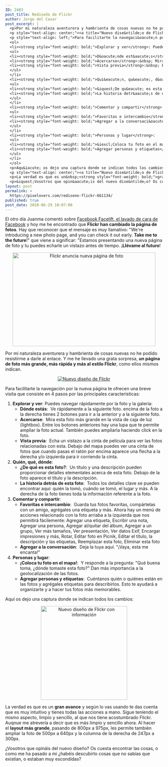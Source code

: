 ```yaml
---
ID: 2483
post_title: Rediseño de Flickr
author: Jorge del Casar
post_excerpt: |
  <p>Por mi naturaleza aventurera y hambrienta de cosas nuevas no he podido resistirme a darle al enlace. Y me he llevado una grata sorpresa,&nbsp;<strong style="font-weight: bold;">un p&aacute;gina de foto m&aacute;s grande, m&aacute;s r&aacute;pida y m&aacute;s al estilo Flickr</strong>, como ellos mismos indican.</p>
  <p style="text-align: center;"><a title="Nuevo dise&ntilde;o de Flickr" href="http://stc.obolog.net/multimedia/fotos/662000/661134/661134-264585.jpg"><img style="border: 0px initial initial;" title="Nuevo dise&ntilde;o de Flickr" src="http://stc.obolog.net/multimedia/fotos/662000/661134/661134-264585_p.jpg" alt="Nuevo dise&ntilde;o de Flickr" /></a></p>
  <p style="text-align: left;">Para facilitarte la navegaci&oacute;n por la nueva p&aacute;gina te ofrecen una breve visita que consiste en 4 pasos por las principales caracter&iacute;sticas:</p>
  <ol>
  <li><strong style="font-weight: bold;">Explorar y ver</strong>: Puedes navegar r&aacute;pidamente por la foto y la galer&iacute;a:
  <ul>
  <li><strong style="font-weight: bold;">D&oacute;nde est&aacute;s</strong>:&nbsp; Ve r&aacute;pidamente a la siguiente foto. encima de la foto a la derecha tienes 2 botones para ir a la anterior y a la siguiente foto.</li>
  <li><strong style="font-weight: bold;">Acercarse</strong>:&nbsp; Mira esta foto m&aacute;s grande en la vista de caja de luz (lightbox). Entre los botones anteriores hay una lupa que te permite ampliar la foto actual. Tambi&eacute;n puedes ampliarla haciendo click en la foto.</li>
  <li><strong style="font-weight: bold;">Vista previa</strong>:&nbsp; Echa un vistazo a la cinta de pel&iacute;cula para ver las fotos relacionadas con esta. Debajo del mapa puedes ver una cinta de fotos que cuando pasas el rat&oacute;n por encima aparece una flecha a la derecha y/o izquierda para ir corriendo la cinta.</li>
  </ul>
  </li>
  <li><strong style="font-weight: bold;">Qui&eacute;n, qu&eacute;, d&oacute;nde</strong>:
  <ul>
  <li><strong style="font-weight: bold;">&iquest;De qu&eacute; es esta foto?</strong>:&nbsp; Un t&iacute;tulo y una descripci&oacute;n pueden proporcionar detalles elementales acerca de esta foto. Debajo de la foto aparece el t&iacute;tulo y la descripci&oacute;n.</li>
  <li><strong style="font-weight: bold;">La historia detr&aacute;s de esta foto</strong>:&nbsp; Todos los detalles clave se pueden encontrar aqu&iacute;: qui&eacute;n la tom&oacute;, cu&aacute;ndo se tom&oacute;, el lugar y m&aacute;s. A la derecha de la foto tienes toda la informaci&oacute;n referente a la foto.</li>
  </ul>
  </li>
  <li><strong style="font-weight: bold;">Comentar y compartir</strong>:
  <ul>
  <li><strong style="font-weight: bold;">Favoritas e intercambio</strong>:&nbsp; Guarda tus fotos favoritas, comp&aacute;rtelas con un amigo, agr&eacute;gales una etiqueta y m&aacute;s. Ahora hay un men&uacute; de acciones relacionado con la foto arriaba a la izquierda que nos permitir&aacute; f&aacute;cilemente: Agregar una etiqueta, Escribir una nota, Agregar una persona, Agregar al/quitar del &aacute;lbum, Agregar a un grupo, Ver m&aacute;s tama&ntilde;os, Ver presentaci&oacute;n, Ver datos Exif, Encargar impresiones y m&aacute;s, Rotar, Editar foto en Picnik, Editar el t&iacute;tulo, la descripci&oacute;n y las etiquetas, Reemplazar esta foto, Eliminar esta foto</li>
  <li><strong style="font-weight: bold;">Agregar a la conversaci&oacute;n</strong>:&nbsp; Deja la tuya aqu&iacute;. "&iexcl;Vaya, esta me encanta!"</li>
  </ul>
  </li>
  <li><strong style="font-weight: bold;">Personas y lugar</strong>:
  <ul>
  <li><strong style="font-weight: bold;">&iexcl;Coloca tu foto en el mapa!</strong>:&nbsp; Y responde a la pregunta: "Qu&eacute; buena toma, &iquest;d&oacute;nde tomaste esta foto?" Dan m&aacute;s importancia a la geolocalizaci&oacute;n de las fotos.</li>
  <li><strong style="font-weight: bold;">Agregar personas y etiquetas</strong>:&nbsp; Cu&eacute;ntanos qui&eacute;n o qui&eacute;nes est&aacute;n en las fotos y agr&eacute;gales etiquetas para describirlos. Esto te ayudar&aacute; a organizarte y a hacer tus fotos m&aacute;s memorables.</li>
  </ul>
  </li>
  </ol>
  <p>Aqu&iacute; os dejo una captura donde se indican todos los cambios:</p>
  <p style="text-align: center;"><a title="Nuevo dise&ntilde;o de Flickr con informaci&oacute;n" href="http://stc.obolog.net/multimedia/fotos/662000/661134/661134-264587.jpg"><img style="border: 0px initial initial;" title="Nuevo dise&ntilde;o de Flickr con informaci&oacute;n" src="http://stc.obolog.net/multimedia/fotos/662000/661134/661134-264587_p.jpg" alt="Nuevo dise&ntilde;o de Flickr con informaci&oacute;n" width="276" height="300" /></a></p>
  <p>La verdad es que es un&nbsp;<strong style="font-weight: bold;">gran avance</strong>&nbsp;y seg&uacute;n lo vas usando te das cuenta que es muy intuitivo y tienes todas las acciones a mano. Sigue teniendo el mismo aspecto, limpio y sencillo, al que nos tiene acostumbrado Flickr. Auqnue me atrever&iacute;a a decir que es m&aacute;s limpio y sencillo ahora. Al hacer el&nbsp;<strong style="font-weight: bold;">layout m&aacute;s grande</strong>, pasando de 800px a 975px, les permite tambi&eacute;n ampliar la foto de 500px a 640px y la columna de la derecha de 247px a 300px.</p>
  <p>&iquest;Vosotros que opin&aacute;is del nuevo dise&ntilde;o? Os cuesta encontrar las cosas, o como me ha pasado a mi &iquest;hab&eacute;is descubirto cosas que no sab&iacute;as que exist&iacute;an, o estaban muy escondidas?</p>
layout: post
permalink: >
  https://pixelovers.com/rediseno-flickr-661134/
published: true
post_date: 2010-06-29 10:07:00
---
```

El otro día Juanma comentó sobre <a title="Facebok Facelift, el lavado de cara de Facebook" href="http://pixelovers.com/facebook-facelift-lavado-cara-facebook-661033">Facebook Facelift, el lavado de cara de Facebook</a> y hoy me he encontrado que <strong>Flickr han cambiado la página de fotos</strong>. Hay que reconocer que el mensaje es muy llamativo: "We're introducing a new photo page, and you can check it out early. <strong>Take me to the future</strong>!" que viene a significar: "Estamos presentando una nueva página de foto y tu puedes echarle un vistazo antes de tiempo. ¡<strong>Llévame al futuro</strong>!
<p style="text-align: center;"><a class="thickbox" title="Flickr anuncia nueva página de foto" href="/app/uploads/sites/7/2010/06/661134-264569.jpg"><img title="Flickr anuncia nueva página de foto" src="/app/uploads/sites/7/2010/06/661134-264569.jpg" alt="Flickr anuncia nueva página de foto" width="456" height="300" /></a></p>
<!--more-->

Por mi naturaleza aventurera y hambrienta de cosas nuevas no he podido resistirme a darle al enlace. Y me he llevado una grata sorpresa, <strong style="font-weight: bold;">un página de foto más grande, más rápida y más al estilo Flickr</strong>, como ellos mismos indican.
<p style="text-align: center;"><a title="Nuevo diseño de Flickr" href="http://stc.obolog.net/multimedia/fotos/662000/661134/661134-264585.jpg"><img style="border: 0px initial initial;" title="Nuevo diseño de Flickr" src="http://stc.obolog.net/multimedia/fotos/662000/661134/661134-264585_p.jpg" alt="Nuevo diseño de Flickr" /></a></p>
<p style="text-align: left;">Para facilitarte la navegación por la nueva página te ofrecen una breve visita que consiste en 4 pasos por las principales características:</p>

<ol>
	<li><strong style="font-weight: bold;">Explorar y ver</strong>: Puedes navegar rápidamente por la foto y la galería:
<ul>
	<li><strong style="font-weight: bold;">Dónde estás</strong>:  Ve rápidamente a la siguiente foto. encima de la foto a la derecha tienes 2 botones para ir a la anterior y a la siguiente foto.</li>
	<li><strong style="font-weight: bold;">Acercarse</strong>:  Mira esta foto más grande en la vista de caja de luz (lightbox). Entre los botones anteriores hay una lupa que te permite ampliar la foto actual. También puedes ampliarla haciendo click en la foto.</li>
	<li><strong style="font-weight: bold;">Vista previa</strong>:  Echa un vistazo a la cinta de película para ver las fotos relacionadas con esta. Debajo del mapa puedes ver una cinta de fotos que cuando pasas el ratón por encima aparece una flecha a la derecha y/o izquierda para ir corriendo la cinta.</li>
</ul>
</li>
	<li><strong style="font-weight: bold;">Quién, qué, dónde</strong>:
<ul>
	<li><strong style="font-weight: bold;">¿De qué es esta foto?</strong>:  Un título y una descripción pueden proporcionar detalles elementales acerca de esta foto. Debajo de la foto aparece el título y la descripción.</li>
	<li><strong style="font-weight: bold;">La historia detrás de esta foto</strong>:  Todos los detalles clave se pueden encontrar aquí: quién la tomó, cuándo se tomó, el lugar y más. A la derecha de la foto tienes toda la información referente a la foto.</li>
</ul>
</li>
	<li><strong style="font-weight: bold;">Comentar y compartir</strong>:
<ul>
	<li><strong style="font-weight: bold;">Favoritas e intercambio</strong>:  Guarda tus fotos favoritas, compártelas con un amigo, agrégales una etiqueta y más. Ahora hay un menú de acciones relacionado con la foto arriaba a la izquierda que nos permitirá fácilemente: Agregar una etiqueta, Escribir una nota, Agregar una persona, Agregar al/quitar del álbum, Agregar a un grupo, Ver más tamaños, Ver presentación, Ver datos Exif, Encargar impresiones y más, Rotar, Editar foto en Picnik, Editar el título, la descripción y las etiquetas, Reemplazar esta foto, Eliminar esta foto</li>
	<li><strong style="font-weight: bold;">Agregar a la conversación</strong>:  Deja la tuya aquí. "¡Vaya, esta me encanta!"</li>
</ul>
</li>
	<li><strong style="font-weight: bold;">Personas y lugar</strong>:
<ul>
	<li><strong style="font-weight: bold;">¡Coloca tu foto en el mapa!</strong>:  Y responde a la pregunta: "Qué buena toma, ¿dónde tomaste esta foto?" Dan más importancia a la geolocalización de las fotos.</li>
	<li><strong style="font-weight: bold;">Agregar personas y etiquetas</strong>:  Cuéntanos quién o quiénes están en las fotos y agrégales etiquetas para describirlos. Esto te ayudará a organizarte y a hacer tus fotos más memorables.</li>
</ul>
</li>
</ol>
Aquí os dejo una captura donde se indican todos los cambios:
<p style="text-align: center;"><a title="Nuevo diseño de Flickr con información" href="http://stc.obolog.net/multimedia/fotos/662000/661134/661134-264587.jpg"><img style="border: 0px initial initial;" title="Nuevo diseño de Flickr con información" src="http://stc.obolog.net/multimedia/fotos/662000/661134/661134-264587_p.jpg" alt="Nuevo diseño de Flickr con información" width="276" height="300" /></a></p>
La verdad es que es un <strong style="font-weight: bold;">gran avance</strong> y según lo vas usando te das cuenta que es muy intuitivo y tienes todas las acciones a mano. Sigue teniendo el mismo aspecto, limpio y sencillo, al que nos tiene acostumbrado Flickr. Auqnue me atrevería a decir que es más limpio y sencillo ahora. Al hacer el <strong style="font-weight: bold;">layout más grande</strong>, pasando de 800px a 975px, les permite también ampliar la foto de 500px a 640px y la columna de la derecha de 247px a 300px.

¿Vosotros que opináis del nuevo diseño? Os cuesta encontrar las cosas, o como me ha pasado a mi ¿habéis descubirto cosas que no sabías que existían, o estaban muy escondidas?